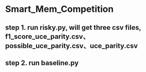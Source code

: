# Smart_Mem_Competition
## step 1. run risky.py, will get three csv files, f1_score_uce_parity.csv、possible_uce_parity.csv、uce_parity.csv
## step 2. run baseline.py
